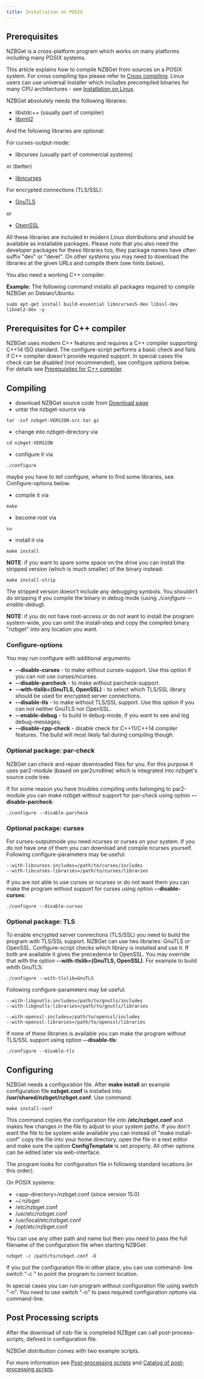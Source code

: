 ```yaml
---
title: Installation on POSIX
---
```

## Prerequisites ##
NZBGet is a cross-platform program which works on many platforms including many POSIX systems.

This article explains how to compile NZBGet from sources on a POSIX system. For cross compiling tips please refer to [Cross compiling](Cross_compiling). Linux users can use universal installer which includes precompiled binaries for many CPU architectures - see [Installation on Linux](Installation_on_Linux).

NZBGet absolutely needs the following libraries: 
* libstdc++ (usually part of compiler)
* [libxml2](http://www.xmlsoft.org)

And the following libraries are optional: 

For curses-output-mode: 
* libcurses (usually part of commercial systems)

 or (better)
* [libncurses](http://invisible-island.net/ncurses)

For encrypted connections (TLS/SSL): 
* [GnuTLS](http://www.gnu.org/software/gnutls)

 or 
* [OpenSSL](http://www.openssl.org)

All these libraries are included in modern Linux distributions and should be available as installable packages. Please note that you also need the developer packages for these libraries too, they package names have often suffix "dev" or "devel". On other systems you may need to download the libraries at the given URLs and compile them (see hints below).

You also need a working C++ compiler.

**Example:** The following command installs all packages required to compile NZBGet on Debian/Ubuntu:
```shell
sudo apt-get install build-essential libncurses5-dev libssl-dev libxml2-dev -y
```

## Prerequisites for C++ compiler ##
NZBGet uses modern C++ features and requires a C++ compiler supporting C++14 ISO standard. The configure-script performs a basic check and fails if C++ compiler doesn't provide required support. In special cases the check can be disabled (not recommended), see configure options below. For details see [Prerequisites for C++ compiler](Prerequisites_for_C++_compiler).

## Compiling ##
* download NZBGet source code from [Download page](download)
* untar the nzbget-source via
 ```shell
tar -zxf nzbget-VERSION-src.tar.gz 
 ```
* change into nzbget-directory via
 ```shell
cd nzbget-VERSION 
 ```
* configure it via
 ```shell
./configure 
 ```
maybe you have to tell configure, where to find some libraries, see Configure-options below.
* compile it via
 ```shell
make 
 ```
* become root via
 ```shell
su 
 ```
* install it via
 ```shell
make install 
 ```
 **NOTE**: if you want to spare some space on the drive you can install the stripped version (which is much smaller) of the binary instead:
 ```shell
make install-strip
```
 The stripped version doesn't include any debugging symbols. You shouldn't do stripping if you compile the binary in debug mode (using *./configure --enable-debug*).

 **NOTE**: if you do not have root-access or do not want to install the program system-wide, you can omit the install-step and copy the compiled binary "nzbget" into any location you want. 

### Configure-options ###
You may run configure with additional arguments: 
- **--disable-curses** - to make without curses-support. Use this option if you can not use curses/ncurses. 
- **--disable-parcheck** - to make without parcheck-support.
- **--with-tlslib=(GnuTLS, OpenSSL)** - to select which TLS/SSL library should be used for encrypted server connections. 
- **--disable-tls** - to make without TLS/SSL support. Use this option if you can not neither GnuTLS nor OpenSSL. 
- **--enable-debug** - to build in debug-mode, if you want to see and log debug-messages;
- **--disable-cpp-check** - disable check for C++11/C++14 compiler features. The build will most likely fail during compiling though.

### Optional package: par-check ###
NZBGet can check and repair downloaded files for you. For this purpose it uses par2-module (based on par2cmdline) which is integrated into nzbget's source code tree.

If for some reason you have troubles compiling units belonging to par2-module you can make nzbget without support for par-check using option **--disable-parcheck**:
```shell
./configure --disable-parcheck
```
### Optional package: curses ##
For curses-outputmode you need ncurses or curses on your system. If you do not have one of them you can download and compile ncurses yourself. Following configure-parameters may be useful:

    --with-libcurses-includes=/path/to/curses/includes
    --with-libcurses-libraries=/path/to/curses/libraries

If you are not able to use curses or ncurses or do not want them you can make the program without support for curses using option **--disable-curses**:
```shell
./configure --disable-curses 
```

### Optional package: TLS ###
To enable encrypted server connections (TLS/SSL) you need to build the program with TLS/SSL support. NZBGet can use two libraries: GnuTLS or OpenSSL. Configure-script checks which library is installed and use it. If both are available it gives the precedence to OpenSSL. You may override that with the option **--with-tlslib=(GnuTLS, OpenSSL)**. For example to build whith GnuTLS: 
```shell
./configure --with-tlslib=GnuTLS
```

Following configure-parameters may be useful: 

    --with-libgnutls-includes=/path/to/gnutls/includes
    --with-libgnutls-libraries=/path/to/gnutls/libraries

    --with-openssl-includes=/path/to/openssl/includes
    --with-openssl-libraries=/path/to/openssl/libraries

If none of these libraries is available you can make the program without TLS/SSL support using option **--disable-tls**:
```shell
./configure --disable-tls
```

## Configuring ##
NZBGet needs a configuration file. After **make install** an example configuration file **nzbget.conf** is installed into **/usr/shared/nzbget/nzbget.conf**. Use command:

    make install-conf

This command copies the configuration file into **/etc/nzbget.conf** and makes few changes in the file to adjust to your system paths. If you don't want the file to be system wide available you can instead of "make install-conf" copy the file into your home directory, open the file in a text editor and make sure the option **ConfigTemplate** is set properly. All other options can be edited later via web-interface.

The program looks for configuration file in following standard locations (in this order): 

On POSIX systems:
* \<app-directory>/nzbget.conf (since version 15.0)
* ~/.nzbget
* /etc/nzbget.conf
* /usr/etc/nzbget.conf
* /usr/local/etc/nzbget.conf
* /opt/etc/nzbget.conf

You can use any other path and name but then you need to pass the full filename of the configuration file when starting NZBGet:

    nzbget -c /path/to/nzbget.conf -D

If you put the configuration file in other place, you can use command- line switch "-c <filename>" to point the program to correct location. 

In special cases you can run program without configuration file using switch "-n". You need to use switch "-o" to pass required configuration options via command-line.

## Post Processing scripts ##
After the download of nzb-file is completed NZBget can call post-process-scripts, defined in configuration file. 

NZBGet distribution comes with two example scripts.

For more information see [Post-processing scripts](Post-processing_scripts) and [Catalog of post-processing scripts](Catalog_of_post-processing_scripts).
